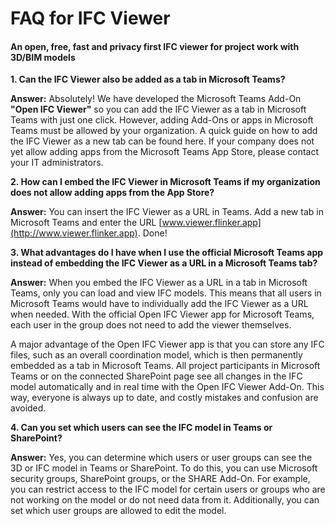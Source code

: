 # FAQ for IFC Viewer 
#### An open, free, fast and privacy first IFC viewer for project work with 3D/BIM models

**1. Can the IFC Viewer also be added as a tab in Microsoft Teams?**

**Answer:** Absolutely! We have developed the Microsoft Teams Add-On **"Open IFC Viewer"** so you can add the IFC Viewer as a tab in Microsoft Teams with just one click. However, adding Add-Ons or apps in Microsoft Teams must be allowed by your organization. A quick guide on how to add the IFC Viewer as a new tab can be found here. If your company does not yet allow adding apps from the Microsoft Teams App Store, please contact your IT administrators.


**2. How can I embed the IFC Viewer in Microsoft Teams if my organization does not allow adding apps from the App Store?**

**Answer:** You can insert the IFC Viewer as a URL in Teams. Add a new tab in Microsoft Teams and enter the URL [www.viewer.flinker.app](http://www.viewer.flinker.app). Done!


**3. What advantages do I have when I use the official Microsoft Teams app instead of embedding the IFC Viewer as a URL in a Microsoft Teams tab?**

**Answer:** When you embed the IFC Viewer as a URL in a tab in Microsoft Teams, only you can load and view IFC models. This means that all users in Microsoft Teams would have to individually add the IFC Viewer as a URL when needed. With the official Open IFC Viewer app for Microsoft Teams, each user in the group does not need to add the viewer themselves.

A major advantage of the Open IFC Viewer app is that you can store any IFC files, such as an overall coordination model, which is then permanently embedded as a tab in Microsoft Teams. All project participants in Microsoft Teams or on the connected SharePoint page see all changes in the IFC model automatically and in real time with the Open IFC Viewer Add-On. This way, everyone is always up to date, and costly mistakes and confusion are avoided.


**4. Can you set which users can see the IFC model in Teams or SharePoint?**

**Answer:** Yes, you can determine which users or user groups can see the 3D or IFC model in Teams or SharePoint. To do this, you can use Microsoft security groups, SharePoint groups, or the SHARE Add-On. For example, you can restrict access to the IFC model for certain users or groups who are not working on the model or do not need data from it. Additionally, you can set which user groups are allowed to edit the model.




